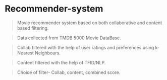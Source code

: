 # Recommender-system
> Movie recommender system based on both collaborative and content based filtering. 

> Data collected from TMDB 5000 Movie DataBase.

> Collab filtered with the help of user ratings and preferences using k-Nearest Neighbours.

> Content filtered with the help of TFID/NLP. 

> Choice of filter- Collab, content, combined score.
